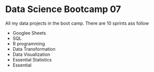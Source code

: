 # Data Science Bootcamp 07

All my data projects in the boot camp. There are 10 sprints ass follow

- Googlee Sheets
- SQL
- R programming
- Data Transformation
- Data Visualization
- Essential Statistics
- Essential
